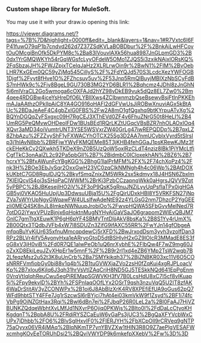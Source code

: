 ### Custom shape library for MuleSoft.

You may use it with your draw.io opening this link:

https://viewer.diagrams.net/?tags=%7B%7D&highlight=0000ff&edit=_blank&layers=1&nav=1#R7Vxtc6I6FP41fuwO79qP1b7cndvd262d7Z37ZSdKVLaBOBDbur%2F%2BnkAiLwHFCovtOuOMcgiBnOfk5DkPYM8c%2Ba83IVouvlAXk56hua8987JnGLpmGD3%2B0dx1YrGMQWKYh54rGqWGsfcLyyOFdeW5OMo1ZJQS5i3zxikNAjxlORsKQ%2FqSbzajJH%2FWJZpjxTCeIqJaHz2XLRLrwOin9r%2BwN1%2FIM%2BvOebLHR7KxGEm0QC59yZjMq545CillyS%2F%2FdYQJd570S3LcdcXezYWFOGB1Djgf%2Fvvt8fHve1O%2FZhcsuv5uv%2F53Jnp5RmQlBuyjMBIXzNbSCyFdBS7mHWk9c%2Fiy8BgeL9GU730B3MG2YD6BLR1%2Bqhcmz4JDhl8zJnGhN5j6mIVraCL2Go5wmoga6cOXFAJd2hYZ98vDkEB9vuk5dQz8EL7Zw0%2Bm4qee4RDGBw4jceYsHreDfO6LYBIlXws4ZCIbwnmzbQseBsewvBsjFtInPKKEhmAJaAAthzOPkIIpAiC8YA4GO916oHAFl2dGFVwUsJiROBwXnuviAGx5kBtAUc%2BDaJeAeF4C4gbZxlG0FBS%2Fw2A8mO1gfQgxhq9btKYrpuATvXg%2BQYnDGQqZyFSxgxc09H7RgCEJ3XThEVd0ZF4y6FhuZNrG50t8HeLI%2B4UmRG5PeQMvwOHDeolFDw1BUsBEd1RQrLKZtUGqcVBsBZR7nhOLAOxIOq4XQvr3aMD34oiVumtrUNT3YSE5WSVxrZW40GrLg47iwREPQDDp%2B7qxLZ8ZhbAzu%2FZZvyShF1yFXWACYhOTCX25Sg3D2AA7nmUCyblxVyrd5tSIrsIp3j1hIAvN8bb%2BRFjwYWyFKMQEMe85T3jKHB4fehGGaJ1psKRewKJMz3fckEHeKkCv2QXwkh5TKDeX9nZ0B5UzQoW5oxlRzCLdT4nzjz8lBk1PiYMcLtfiCgfTkC3onAaIZL2c92Pa5pbGlI%2B7%2BidmbC0ICloxekhAN%2BZ6%2B7hcrxY%2BfxAWunFcYBgKGG%2BhgG1lalPrMFM%2FX%2F74chXoPz4%2Fnk3H%2BOe3EbJvSqr2OxxGwH23VC0zqClkNMNgh4h4c06Wp%2BAtDOXkUKbtC7GD8RgulDJQ%2BkyfSmqZnixZM5WRk2sx5kdmyx18J4HSN6ZbxIm7KIEIQcvIS4oi3sSHqPaCIWWM%2BrKj3PzbCCzapnqWkk0aHgrsJQVV9Zpt5yPBPC%2BJBKesejIHO2iV%2F3oP9QsK5gRnuJNZiLyyUqPsfIaTPx0igHGAGB5yj0VKAO5HuUpjUp3DdwsuUBja15U%2FgQirUDxkHBI8Y5VRKFSN27jNpZVa7sWYrUpNgyGWqawFW4ULsIfwAdeNtE92z4YLGsG2nm7DhzcP2YgGEEzIi0MEQ4SK8nJL8ImkpNWNuupJrobiOo%2FwvpHQWA5SFbGvyMelNed7R7otDG2jYwxVPUzBjnjx6qHoktnMugNYHyAiGaVSaJO6grapom2WIEvQBJM7GnlC7gmTtgXEuwK1P6gH6pYF4SBMVTntDljjAkV8bsKa%2B8S1Yv4rUmX%2B00Qtx3TQdbJVFb4xW7l8SDUZn3ZifG9ifAXC55RR%2FwYJn14gfObgeAmfqqBuYvKjUr635xfnuMmcqpdewCj5rXFD%2BwJrxodDsm3yvh3vzolfDan3RPz2BLVr4ifV5AyonyHxa1eARryoGtoD5dtBSHlvH2xGZ9lOlcR3MMadE8ES3foG8xV3jH0viB%2Fd0R7QE1alwPeOb1uQ6nrXybhE%2FlbQw4F7wZ9mg60JoZxXD8EkiLeuJZvXHpEr1w5mnF%2F%2B9r2rl1xd4eZB6YMp2TsW2wqb7B2LfeqzMsz2u52t3K8uUnCrb%2Ba7SMYkjkqh37%2BjZNBKR03xc11V6O5COsNRRFVmfiobGy0bi88v1q4b%2B1tuGVWXjaZVo2zsH0fZqKui4xgRJPLoacVKp%2B7xlou6KjIq6J3qh31hrVsVtlZAqCrjH8ND5GJ5TESkkNQd641EpPgEnm0VrqVtIqIqhReuCwu5egPiREMapSGWVKH3fV7B0LcsHdU8xC7I5cf8vIKuap5j%2Fpy9ekvlD%2BYh%2FSPnIaqOOfLYx2OSrT9qsh3nzuVqQ5U2IT8zfAK6WaDrStjtAV3yZCONWPx%2B1oi6J8AbBlzXrK4RV8XPEfiEfUA9oGus62pQ7WFd9hbtSTY4FFe7Jg1rSzcwSl6rBYjcj7hAt4ei03kmVkW9f1Zsyd%2BF1i74fcVbPg9OiNZGtHax3Rqi%2Bwl6dBn7ej%2FJbqP26R0LeL2a%2Bl0FaAJ7HjVZBUNKZQdqeWbhtXvLMfJd1NXyrP6Ojiq0PKWjs%2BIto0I%2FdDaLcCtyoKHKgdqnT%2BpbA8U%2FRdiRYSZCaEuW6yGaPs3jUC3%2BgQaXFYVcbWxCUPx7jDhbb%2FO6%2BlvSglHxvIF0%2FIERJYH%2FbXCpOll9rCRVeq9gNTP75aOyvx06VR4jMAq%2BlqNKmTP7ynYBVZXw1tHlN3R8O9Z7aePlgVESAFWxcmhgKOvEeTORUhDsi2%2BQviVWYDP9k6mkefpXXebV%2Fw%3D%3D

<!--
**ramnaveen1099/ramnaveen1099** is a ✨ _special_ ✨ repository because its `README.md` (this file) appears on your GitHub profile.

Here are some ideas to get you started:

- 🔭 I’m currently working on ...
- 🌱 I’m currently learning ...
- 👯 I’m looking to collaborate on ...
- 🤔 I’m looking for help with ...
- 💬 Ask me about ...
- 📫 How to reach me: ...
- 😄 Pronouns: ...
- ⚡ Fun fact: ...
-->

